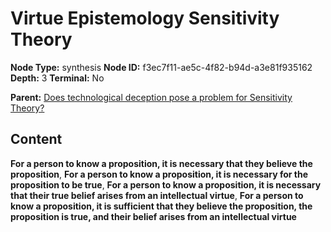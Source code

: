 # Virtue Epistemology Sensitivity Theory

**Node Type:** synthesis
**Node ID:** f3ec7f11-ae5c-4f82-b94d-a3e81f935162
**Depth:** 3
**Terminal:** No

**Parent:** [Does technological deception pose a problem for Sensitivity Theory?](does-technological-deception-pose-a-problem-for-sensitivity-theory.md)

## Content

**For a person to know a proposition, it is necessary that they believe the proposition**, **For a person to know a proposition, it is necessary for the proposition to be true**, **For a person to know a proposition, it is necessary that their true belief arises from an intellectual virtue**, **For a person to know a proposition, it is sufficient that they believe the proposition, the proposition is true, and their belief arises from an intellectual virtue**
